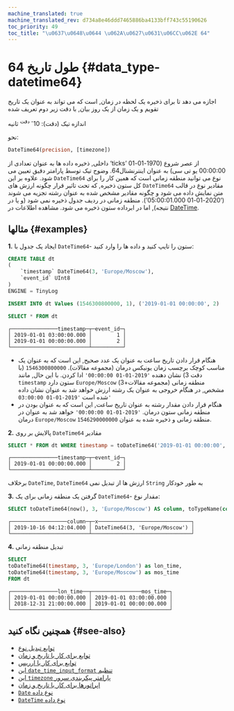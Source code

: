 ```yaml
---
machine_translated: true
machine_translated_rev: d734a8e46ddd7465886ba4133bff743c55190626
toc_priority: 49
toc_title: "\u0637\u0648\u0644 \u062A\u0627\u0631\u06CC\u062E 64"
---
```


# طول تاریخ 64 {#data_type-datetime64}

اجازه می دهد تا برای ذخیره یک لحظه در زمان, است که می تواند به عنوان یک تاریخ تقویم و یک زمان از یک روز بیان, با دقت زیر دوم تعریف شده

اندازه تیک (دقت): 10<sup>- دقت</sup> ثانیه

نحو:

``` sql
DateTime64(precision, [timezone])
```

داخلی, ذخیره داده ها به عنوان تعدادی از ‘ticks’ از عصر شروع (1970-01-01 00:00:00 یو تی سی) به عنوان اینترنشنال64. وضوح تیک توسط پارامتر دقیق تعیین می شود. علاوه بر این `DateTime64` نوع می توانید منطقه زمانی است که همین کار را برای کل ستون ذخیره, که تحت تاثیر قرار چگونه ارزش های `DateTime64` مقادیر نوع در قالب متن نمایش داده می شود و چگونه مقادیر مشخص شده به عنوان رشته تجزیه می شوند (‘2020-01-01 05:00:01.000’). منطقه زمانی در ردیف جدول ذخیره نمی شود (و یا در نتیجه), اما در ابرداده ستون ذخیره می شود. مشاهده اطلاعات در [DateTime](datetime.md).

## مثالها {#examples}

**1.** ایجاد یک جدول با `DateTime64`- ستون را تایپ کنید و داده ها را وارد کنید:

``` sql
CREATE TABLE dt
(
    `timestamp` DateTime64(3, 'Europe/Moscow'),
    `event_id` UInt8
)
ENGINE = TinyLog
```

``` sql
INSERT INTO dt Values (1546300800000, 1), ('2019-01-01 00:00:00', 2)
```

``` sql
SELECT * FROM dt
```

``` text
┌───────────────timestamp─┬─event_id─┐
│ 2019-01-01 03:00:00.000 │        1 │
│ 2019-01-01 00:00:00.000 │        2 │
└─────────────────────────┴──────────┘
```

-   هنگام قرار دادن تاریخ ساعت به عنوان یک عدد صحیح, این است که به عنوان یک مناسب کوچک برچسب زمان یونیکس درمان (مجموعه مقالات). `1546300800000` (با دقت 3) نشان دهنده `'2019-01-01 00:00:00'` ادا کردن. با این حال, مانند `timestamp` ستون دارد `Europe/Moscow` (مجموعه مقالات+3) منطقه زمانی مشخص, در هنگام خروجی به عنوان یک رشته ارزش خواهد شد به عنوان نشان داده شده است `'2019-01-01 03:00:00'`
-   هنگام قرار دادن مقدار رشته به عنوان تاریخ ساعت, این است که به عنوان بودن در منطقه زمانی ستون درمان. `'2019-01-01 00:00:00'` خواهد شد به عنوان در درمان `Europe/Moscow` منطقه زمانی و ذخیره شده به عنوان `1546290000000`.

**2.** پالایش بر روی `DateTime64` مقادیر

``` sql
SELECT * FROM dt WHERE timestamp = toDateTime64('2019-01-01 00:00:00', 3, 'Europe/Moscow')
```

``` text
┌───────────────timestamp─┬─event_id─┐
│ 2019-01-01 00:00:00.000 │        2 │
└─────────────────────────┴──────────┘
```

برخلاف `DateTime`, `DateTime64` ارزش ها از تبدیل نمی `String` به طور خودکار

**3.** گرفتن یک منطقه زمانی برای یک `DateTime64`- مقدار نوع:

``` sql
SELECT toDateTime64(now(), 3, 'Europe/Moscow') AS column, toTypeName(column) AS x
```

``` text
┌──────────────────column─┬─x──────────────────────────────┐
│ 2019-10-16 04:12:04.000 │ DateTime64(3, 'Europe/Moscow') │
└─────────────────────────┴────────────────────────────────┘
```

**4.** تبدیل منطقه زمانی

``` sql
SELECT
toDateTime64(timestamp, 3, 'Europe/London') as lon_time,
toDateTime64(timestamp, 3, 'Europe/Moscow') as mos_time
FROM dt
```

``` text
┌───────────────lon_time──┬────────────────mos_time─┐
│ 2019-01-01 00:00:00.000 │ 2019-01-01 03:00:00.000 │
│ 2018-12-31 21:00:00.000 │ 2019-01-01 00:00:00.000 │
└─────────────────────────┴─────────────────────────┘
```

## همچنین نگاه کنید {#see-also}

-   [توابع تبدیل نوع](../../sql-reference/functions/type-conversion-functions.md)
-   [توابع برای کار با تاریخ و زمان](../../sql-reference/functions/date-time-functions.md)
-   [توابع برای کار با ارریس](../../sql-reference/functions/array-functions.md)
-   [این `date_time_input_format` تنظیم](../../operations/settings/settings.md#settings-date_time_input_format)
-   [این `timezone` پارامتر پیکربندی سرور](../../operations/server-configuration-parameters/settings.md#server_configuration_parameters-timezone)
-   [اپراتورها برای کار با تاریخ و زمان](../../sql-reference/operators.md#operators-datetime)
-   [`Date` نوع داده](date.md)
-   [`DateTime` نوع داده](datetime.md)
